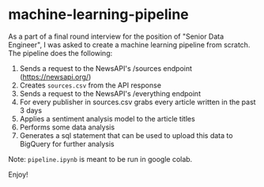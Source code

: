 # machine-learning-pipeline
As a part of a final round interview for the position of "Senior Data Engineer", I was asked to create a machine learning pipeline from scratch. 
The pipeline does the following:
1. Sends a request to the NewsAPI's /sources endpoint (https://newsapi.org/)
2. Creates `sources.csv` from the API response
3. Sends a request to the NewsAPI's /everything endpoint
4. For every publisher in sources.csv grabs every article written in the past 3 days
5. Applies a sentiment analysis model to the article titles
6. Performs some data analysis
7. Generates a sql statement that can be used to upload this data to BigQuery for further analysis

Note: `pipeline.ipynb` is meant to be run in google colab.

Enjoy!
